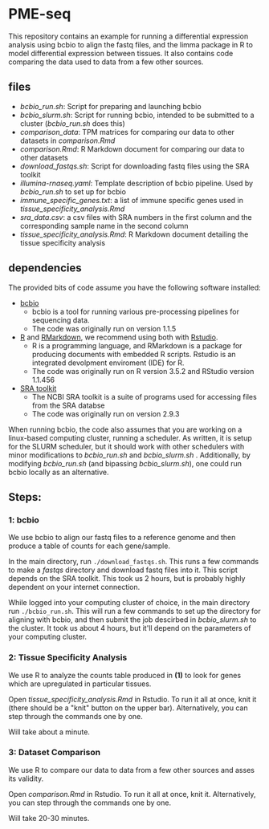 # PME-seq

This repository contains an example for running a differential expression analysis using bcbio to align the fastq files, and the limma package in R to model differential expression between tissues. It also contains code comparing the data used to data from a few other sources.

## files
* _bcbio_run.sh_: Script for preparing and launching bcbio
* _bcbio_slurm.sh_: Script for running bcbio, intended to be submitted to a cluster (_bcbio_run.sh_ does this)
* _comparison_data_: TPM matrices for comparing our data to other datasets in _comparison.Rmd_
* _comparison.Rmd_: R Markdown document for comparing our data to other datasets
* _download_fastqs.sh_: Script for downloading fastq files using the SRA toolkit
* _illumina-rnaseq.yaml_: Template description of bcbio pipeline. Used by _bcbio_run.sh_ to set up for bcbio
* _immune_specific_genes.txt_: a list of immune specific genes used in _tissue_specificity_analysis.Rmd_
* _sra_data.csv_: a csv files with SRA numbers in the first column and the corresponding sample name in the second column
* _tissue_specificity_analysis.Rmd_: R Markdown document detailing the tissue specificity analysis

## dependencies
The provided bits of code assume you have the following software installed: 
* [bcbio](https://github.com/bcbio/bcbio-nextgen)
  * bcbio is a tool for running various pre-processing pipelines for sequencing data.
  * The code was originally run on version 1.1.5
* [R](https://www.r-project.org/) and [RMarkdown](https://rmarkdown.rstudio.com/), we recommend using both with [Rstudio](https://www.rstudio.com/).
  * R is a programming language, and RMarkdown is a package for producing documents with embedded R scripts. Rstudio is an integrated devolpment enviroment (IDE) for R. 
  * The code was originally run on R version 3.5.2 and RStudio version 1.1.456
* [SRA toolkit](https://trace.ncbi.nlm.nih.gov/Traces/sra/sra.cgi?view=software)
  * The NCBI SRA toolkit is a suite of programs used for accessing files from the SRA databse
  * The code was originally run on version 2.9.3

When running bcbio, the code also assumes that you are working on a linux-based computing cluster, running a scheduler. As written, it is setup for the SLURM scheduler, but it should work with other schedulers with minor modifications to _bcbio_run.sh_ and _bcbio_slurm.sh_ . Additionally, by modifying _bcbio_run.sh_ (and bipassing _bcbio_slurm.sh_), one could run bcbio locally as an alternative.

## Steps:
### 1: bcbio
We use bcbio to align our fastq files to a reference genome and then produce a table of counts for each gene/sample. 

In the main directory, run `./download_fastqs.sh`. This runs a few commands to make a _fastqs_ directory and download fastq files into it. This script depends on the SRA toolkit. This took us 2 hours, but is probably highly dependent on your internet connection.

While logged into your computing cluster of choice, in the main directory run `./bcbio_run.sh`. This will run a few commands to set up the directory for aligning with bcbio, and then submit the job descirbed in _bcbio_slurm.sh_ to the cluster. It took us about 4 hours, but it'll depend on the parameters of your computing cluster.

### 2: Tissue Specificity Analysis 
We use R to analyze the counts table produced in __(1)__ to look for genes which are upregulated in particular tissues.

Open _tissue_specificity_analysis.Rmd_ in Rstudio. To run it all at once, knit it (there should be a "knit" button on the upper bar). Alternatively, you can step through the commands one by one. 

Will take about a minute.

### 3: Dataset Comparison
We use R to compare our data to data from a few other sources and asses its validity.

Open _comparison.Rmd_ in Rstudio. To run it all at once, knit it. Alternatively, you can step through the commands one by one.

Will take 20-30 minutes.

